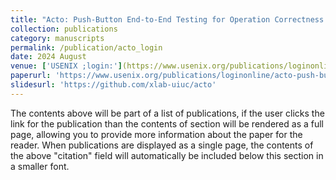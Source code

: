 ```yaml
---
title: "Acto: Push-Button End-to-End Testing for Operation Correctness of Kubernetes Operators"
collection: publications
category: manuscripts
permalink: /publication/acto_login
date: 2024 August
venue: ['USENIX ;login:'](https://www.usenix.org/publications/loginonline)
paperurl: 'https://www.usenix.org/publications/loginonline/acto-push-button-end-end-testing-operation-correctness-kubernetes-operators'
slidesurl: 'https://github.com/xlab-uiuc/acto'
---
```


The contents above will be part of a list of publications, if the user clicks the link for the publication than the contents of section will be rendered as a full page, allowing you to provide more information about the paper for the reader. When publications are displayed as a single page, the contents of the above "citation" field will automatically be included below this section in a smaller font.
